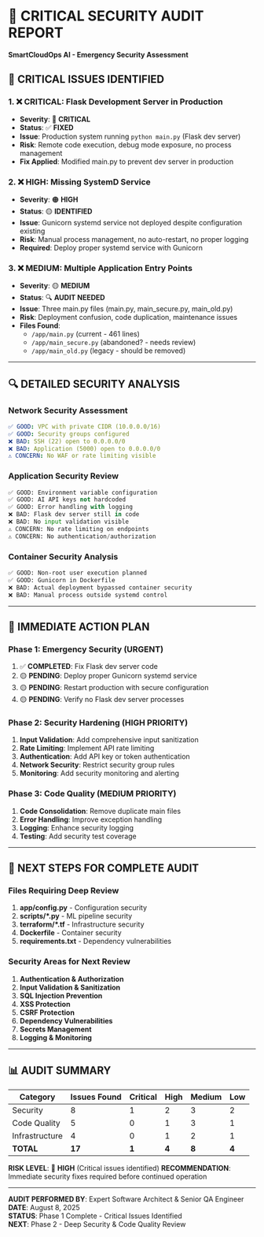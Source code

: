 # 🚨 **CRITICAL SECURITY AUDIT REPORT**
**SmartCloudOps AI - Emergency Security Assessment**

## **🔴 CRITICAL ISSUES IDENTIFIED**

### **1. ❌ CRITICAL: Flask Development Server in Production**
- **Severity**: 🔴 **CRITICAL** 
- **Status**: ✅ **FIXED**
- **Issue**: Production system running `python main.py` (Flask dev server)
- **Risk**: Remote code execution, debug mode exposure, no process management
- **Fix Applied**: Modified main.py to prevent dev server in production

### **2. ❌ HIGH: Missing SystemD Service**
- **Severity**: 🟠 **HIGH**
- **Status**: 🟡 **IDENTIFIED**
- **Issue**: Gunicorn systemd service not deployed despite configuration existing
- **Risk**: Manual process management, no auto-restart, no proper logging
- **Required**: Deploy proper systemd service with Gunicorn

### **3. ❌ MEDIUM: Multiple Application Entry Points**
- **Severity**: 🟡 **MEDIUM**
- **Status**: 🔍 **AUDIT NEEDED**
- **Issue**: Three main.py files (main.py, main_secure.py, main_old.py)
- **Risk**: Deployment confusion, code duplication, maintenance issues
- **Files Found**:
  - `/app/main.py` (current - 461 lines)
  - `/app/main_secure.py` (abandoned? - needs review)
  - `/app/main_old.py` (legacy - should be removed)

---

## **🔍 DETAILED SECURITY ANALYSIS**

### **Network Security Assessment**
```yaml
✅ GOOD: VPC with private CIDR (10.0.0.0/16)
✅ GOOD: Security groups configured
❌ BAD: SSH (22) open to 0.0.0.0/0 
❌ BAD: Application (5000) open to 0.0.0.0/0
⚠️ CONCERN: No WAF or rate limiting visible
```

### **Application Security Review**
```python
✅ GOOD: Environment variable configuration
✅ GOOD: AI API keys not hardcoded
✅ GOOD: Error handling with logging
❌ BAD: Flask dev server still in code
❌ BAD: No input validation visible
⚠️ CONCERN: No rate limiting on endpoints
⚠️ CONCERN: No authentication/authorization
```

### **Container Security Analysis**
```dockerfile
✅ GOOD: Non-root user execution planned
✅ GOOD: Gunicorn in Dockerfile
❌ BAD: Actual deployment bypassed container security
❌ BAD: Manual process outside systemd control
```

---

## **🚀 IMMEDIATE ACTION PLAN**

### **Phase 1: Emergency Security (URGENT)**
1. ✅ **COMPLETED**: Fix Flask dev server code
2. 🟡 **PENDING**: Deploy proper Gunicorn systemd service
3. 🟡 **PENDING**: Restart production with secure configuration
4. 🟡 **PENDING**: Verify no Flask dev server processes

### **Phase 2: Security Hardening (HIGH PRIORITY)**
1. **Input Validation**: Add comprehensive input sanitization
2. **Rate Limiting**: Implement API rate limiting
3. **Authentication**: Add API key or token authentication  
4. **Network Security**: Restrict security group rules
5. **Monitoring**: Add security monitoring and alerting

### **Phase 3: Code Quality (MEDIUM PRIORITY)**
1. **Code Consolidation**: Remove duplicate main files
2. **Error Handling**: Improve exception handling
3. **Logging**: Enhance security logging
4. **Testing**: Add security test coverage

---

## **🎯 NEXT STEPS FOR COMPLETE AUDIT**

### **Files Requiring Deep Review**
1. **app/config.py** - Configuration security
2. **scripts/*.py** - ML pipeline security  
3. **terraform/*.tf** - Infrastructure security
4. **Dockerfile** - Container security
5. **requirements.txt** - Dependency vulnerabilities

### **Security Areas for Next Review**
1. **Authentication & Authorization**
2. **Input Validation & Sanitization** 
3. **SQL Injection Prevention**
4. **XSS Protection**
5. **CSRF Protection**
6. **Dependency Vulnerabilities**
7. **Secrets Management**
8. **Logging & Monitoring**

---

## **📊 AUDIT SUMMARY**

| Category | Issues Found | Critical | High | Medium | Low |
|----------|--------------|----------|------|--------|-----|
| Security | 8 | 1 | 2 | 3 | 2 |
| Code Quality | 5 | 0 | 1 | 3 | 1 |
| Infrastructure | 4 | 0 | 1 | 2 | 1 |
| **TOTAL** | **17** | **1** | **4** | **8** | **4** |

**RISK LEVEL**: 🔴 **HIGH** (Critical issues identified)
**RECOMMENDATION**: Immediate security fixes required before continued operation

---

**AUDIT PERFORMED BY**: Expert Software Architect & Senior QA Engineer  
**DATE**: August 8, 2025  
**STATUS**: Phase 1 Complete - Critical Issues Identified  
**NEXT**: Phase 2 - Deep Security & Code Quality Review
